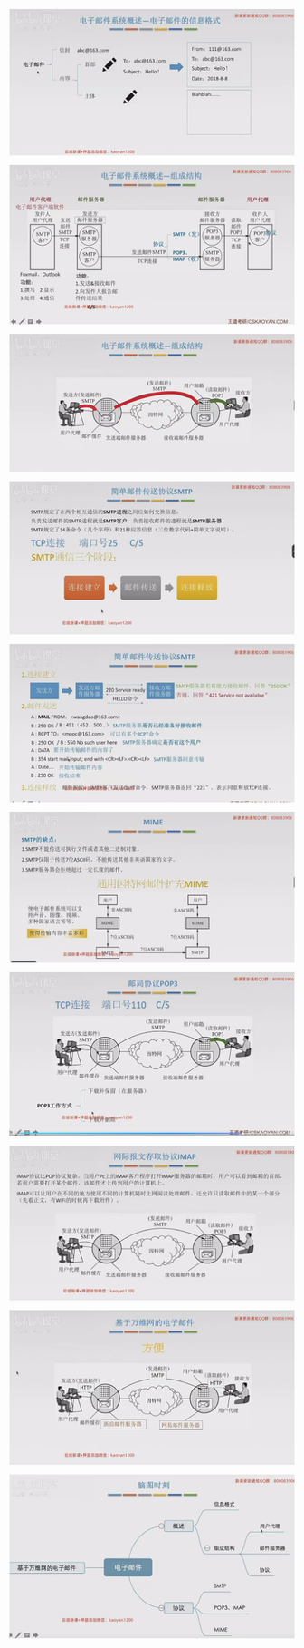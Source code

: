 ![](images/Pasted%20image%2020241125104123.png)

![](images/Pasted%20image%2020241125104405.png)

![](images/Pasted%20image%2020241125104451.png)

![](images/Pasted%20image%2020241125104554.png)

![](images/Pasted%20image%2020241125105004.png)

![](images/Pasted%20image%2020241125105114.png)

![](images/Pasted%20image%2020241125105220.png)

![](images/Pasted%20image%2020241125105313.png)

![](images/Pasted%20image%2020241125105408.png)

![](images/Pasted%20image%2020241125105428.png)